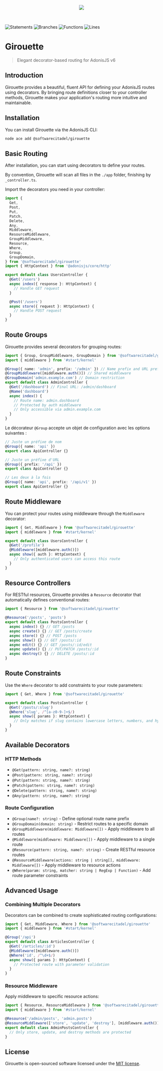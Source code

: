 <div align="center">
  <a href="https://discord.gg/UvcuprRbTC">
    <img src="https://dcbadge.vercel.app/api/server/UvcuprRbTC">
  </a>
</div>

</br>
</br>

![Statements](https://img.shields.io/badge/statements-97.65%25-brightgreen.svg?style=flat)
![Branches](https://img.shields.io/badge/branches-89.74%25-yellow.svg?style=flat)
![Functions](https://img.shields.io/badge/functions-96.42%25-brightgreen.svg?style=flat)
![Lines](https://img.shields.io/badge/lines-97.65%25-brightgreen.svg?style=flat)

# Girouette

> Elegant decorator-based routing for AdonisJS v6

## Introduction

Girouette provides a beautiful, fluent API for defining your AdonisJS routes using decorators. By bringing route definitions closer to your controller methods, Girouette makes your application's routing more intuitive and maintainable.

## Installation

You can install Girouette via the AdonisJS CLI:

```bash
node ace add @softwarecitadel/girouette
```

## Basic Routing

After installation, you can start using decorators to define your routes.

By convention, Girouette will scan all files in the `./app` folder, finishing by `_controller.ts`.

Import the decorators you need in your controller:

```typescript
import {
  Get,
  Post,
  Put,
  Patch,
  Delete,
  Any,
  Middleware,
  ResourceMiddleware,
  GroupMiddleware,
  Resource,
  Where,
  Group,
  GroupDomain,
} from '@softwarecitadel/girouette'
import { HttpContext } from '@adonisjs/core/http'

export default class UsersController {
  @Get('/users')
  async index({ response }: HttpContext) {
    // Handle GET request
  }

  @Post('/users')
  async store({ request }: HttpContext) {
    // Handle POST request
  }
}
```

## Route Groups

Girouette provides several decorators for grouping routes:

```typescript
import { Group, GroupMiddleware, GroupDomain } from '@softwarecitadel/girouette'
import { middleware } from '#start/kernel'

@Group({ name: 'admin', prefix: '/admin' }) // Name prefix and URL prefix
@GroupMiddleware([middleware.auth()]) // Shared middleware
@GroupDomain('admin.example.com') // Domain restriction
export default class AdminController {
  @Get('/dashboard') // Final URL: /admin/dashboard
  @Name('dashboard')
  async index() {
    // Route name: admin.dashboard
    // Protected by auth middleware
    // Only accessible via admin.example.com
  }
}
```

Le décorateur `@Group` accepte un objet de configuration avec les options suivantes :

```typescript
// Juste un préfixe de nom
@Group({ name: 'api' })
export class ApiController {}

// Juste un préfixe d'URL
@Group({ prefix: '/api' })
export class ApiController {}

// Les deux à la fois
@Group({ name: 'api', prefix: '/api/v1' })
export class ApiController {}
```

## Route Middleware

You can protect your routes using middleware through the `Middleware` decorator:

```typescript
import { Get, Middleware } from '@softwarecitadel/girouette'
import { middleware } from '#start/kernel'

export default class UsersController {
  @Get('/profile')
  @Middleware([middleware.auth()])
  async show({ auth }: HttpContext) {
    // Only authenticated users can access this route
  }
}
```

## Resource Controllers

For RESTful resources, Girouette provides a `Resource` decorator that automatically defines conventional routes:

```typescript
import { Resource } from '@softwarecitadel/girouette'

@Resource('/posts', 'posts')
export default class PostsController {
  async index() {} // GET /posts
  async create() {} // GET /posts/create
  async store() {} // POST /posts
  async show() {} // GET /posts/:id
  async edit() {} // GET /posts/:id/edit
  async update() {} // PUT/PATCH /posts/:id
  async destroy() {} // DELETE /posts/:id
}
```

## Route Constraints

Use the `Where` decorator to add constraints to your route parameters:

```typescript
import { Get, Where } from '@softwarecitadel/girouette'

export default class PostsController {
  @Get('/posts/:slug')
  @Where('slug', /^[a-z0-9-]+$/)
  async show({ params }: HttpContext) {
    // Only matches if slug contains lowercase letters, numbers, and hyphens
  }
}
```

## Available Decorators

### HTTP Methods

- `@Get(pattern: string, name?: string)`
- `@Post(pattern: string, name?: string)`
- `@Put(pattern: string, name?: string)`
- `@Patch(pattern: string, name?: string)`
- `@Delete(pattern: string, name?: string)`
- `@Any(pattern: string, name?: string)`

### Route Configuration

- `@Group(name?: string)` - Define optional route name prefix
- `@GroupDomain(domain: string)` - Restrict routes to a specific domain
- `@GroupMiddleware(middleware: Middleware[])` - Apply middleware to all routes
- `@Middleware(middleware: Middleware[])` - Apply middleware to a single route
- `@Resource(pattern: string, name?: string)` - Create RESTful resource routes
- `@ResourceMiddleware(actions: string | string[], middleware: Middleware[])` - Apply middleware to resource actions
- `@Where(param: string, matcher: string | RegExp | Function)` - Add route parameter constraints

## Advanced Usage

### Combining Multiple Decorators

Decorators can be combined to create sophisticated routing configurations:

```typescript
import { Get, Middleware, Where } from '@softwarecitadel/girouette'
import { middleware } from '#start/kernel'

@Group('/api')
export default class ArticlesController {
  @Get('/articles/:id')
  @Middleware([middleware.auth()])
  @Where('id', /^\d+$/)
  async show({ params }: HttpContext) {
    // Protected route with parameter validation
  }
}
```

### Resource Middleware

Apply middleware to specific resource actions:

```typescript
import { Resource, ResourceMiddleware } from '@softwarecitadel/girouette'
import { middleware } from '#start/kernel'

@Resource('/admin/posts', 'admin.posts')
@ResourceMiddleware(['store', 'update', 'destroy'], [middleware.auth()])
export default class AdminPostsController {
  // Only store, update, and destroy methods are protected
}
```

## License

Girouette is open-sourced software licensed under the [MIT license](./LICENSE.md).
